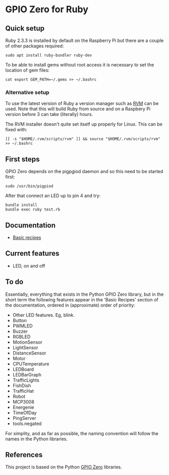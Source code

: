 # GPIO Zero for Ruby

## Quick setup

Ruby 2.3.3 is installed by default on the Raspberry Pi but there are a couple
of other packages required:

```
sudo apt install ruby-bundler ruby-dev
```

To be able to install gems without root access it is necessary to set the
location of gem files:

```
cat export GEM_PATH=~/.gems >> ~/.bashrc
```

### Alternative setup

To use the latest version of Ruby a version manager such as
[RVM](https://rvm.io/rvm/install) can be used. Note that this will build Ruby
from source and on a Raspbery Pi version before 3 can take (literally) hours.

The RVM installer doesn't quite set itself up properly for Linux. This can be
fixed with:

```
[[ -s "$HOME/.rvm/scripts/rvm" ]] && source "$HOME/.rvm/scripts/rvm" >> ~/.bashrc
```

## First steps

GPIO Zero depends on the pigpgiod daemon and so this need to be started first:

```
sudo /usr/bin/pigpiod
```

After that connect an LED up to pin 4 and try:

```
bundle install
bundle exec ruby test.rb
```

## Documentation

* [Basic recipes](doc/basic_recipes.md)

## Current features

* LED, on and off

## To do

Essentially, everything that exists in the Python GPIO Zero library, but in the
short term the following features appear in the 'Basic Recipes' section of the
documentation, ordered in (approximate) order of priority:

* Other LED features. Eg, blink.
* Button
* PWMLED
* Buzzer
* RGBLED
* MotionSensor
* LightSensor
* DistanceSensor
* Motor
* CPUTemperature
* LEDBoard
* LEDBarGraph
* TrafficLights
* FishDish
* TrafficHat
* Robot
* MCP3008
* Energenie
* TimeOfDay
* PingServer
* tools.negated

For simplity, and as far as possible, the naming convention will follow the
names in the Python libraries.

## References

This project is based on the Python
[GPIO Zero](https://gpiozero.readthedocs.io/en/stable/) libraries.

